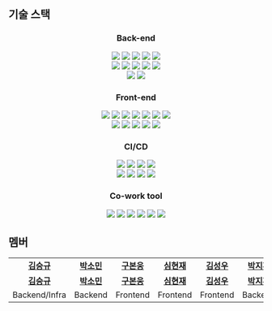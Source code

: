 ## 기술 스택

<h3 align="center">Back-end</h3>
<p align="center">
    <img src="https://img.shields.io/badge/Java-007396?&logo=java&logoColor=white">
    <img src="https://img.shields.io/badge/SpringBoot-6DB33F?&logo=springboot&logoColor=white">
    <img src="https://img.shields.io/badge/Gradle-02303A?&logo=gradle&logoColor=white">
    <img src="https://img.shields.io/badge/SpringSecurity-6DB33F?&logo=springsecurity&logoColor=white">
    <img src="https://img.shields.io/badge/JWT-000000?&logo=jsonwebtokens&logoColor=white">
    <br>
    <img src="https://img.shields.io/badge/Hibernate-59666C?&logo=hibernate&logoColor=white">
    <img src="https://img.shields.io/badge/MySQL-4479A1?&logo=mysql&logoColor=white">
    <img src="https://img.shields.io/badge/Redis-DC382D?&logo=redis&logoColor=white">
    <img src="https://img.shields.io/badge/H2-FF9900?&logo=h2&logoColor=white">
    <img src="https://img.shields.io/badge/Swagger-85EA2D?&logo=swagger&logoColor=white">
    <br>
    <img src="https://img.shields.io/badge/Python-3776AB?&logo=python&logoColor=white">
    <img src="https://img.shields.io/badge/Selenium-43B02A?&logo=selenium&logoColor=white">
</p>

<h3 align="center">Front-end</h3>
<p align="center">
    <img src="https://img.shields.io/badge/Node.js-339933?&logo=nodedotjs&logoColor=white">
    <img src="https://img.shields.io/badge/React-61DAFB?&logo=react&logoColor=white">
    <img src="https://img.shields.io/badge/PWA-5A0FC8?&logo=pwa&logoColor=white">
    <img src="https://img.shields.io/badge/TypeScript-3178C6?&logo=typescript&logoColor=white">
    <img src="https://img.shields.io/badge/Redux-764ABC?&logo=redux&logoColor=white">
    <img src="https://img.shields.io/badge/axios-5A29E4?&logo=axios&logoColor=white">
    <img src="https://img.shields.io/badge/ReactRouter-CA4245?&logo=reactrouter&logoColor=white">
    <br>
    <img src="https://img.shields.io/badge/ESLint-4B32C3?&logo=eslint&logoColor=white">
    <img src="https://img.shields.io/badge/Prettier-F7B93E?&logo=prettier&logoColor=white">
    <img src="https://img.shields.io/badge/Mui-007FFF?&logo=mui&logoColor=white">
    <img src="https://img.shields.io/badge/styledcomponents-DB7093?&logo=styledcomponents&logoColor=white">
    <img src="https://img.shields.io/badge/Chart.js-FF6384?&logo=chartdotjs&logoColor=white">
</p>

<h3 align="center">CI/CD</h3>
<p align="center">
    <img src="https://img.shields.io/badge/Docker-2496ED?&logo=docker&logoColor=white">
    <img src="https://img.shields.io/badge/Jenkins-D24939?&logo=jenkins&logoColor=white">
    <img src="https://img.shields.io/badge/nginx-009639?&logo=nginx&logoColor=white">
    <img src="https://img.shields.io/badge/SonarQube-4E9BCD?&logo=sonarqube&logoColor=white">
    <br>
    <img src="https://img.shields.io/badge/ubuntu-E95420?&logo=ubuntu&logoColor=white">
    <img src="https://img.shields.io/badge/amazon EC2-FF9900?&logo=amazon ec2&logoColor=white">
    <img src="https://img.shields.io/badge/amazon RDS-527FFF?&logo=amazonrds&logoColor=white">
    <img src="https://img.shields.io/badge/amazon S3-569A31?&logo=amazons3&logoColor=white">
</p>

<h3 align="center">Co-work tool</h3>
<p align="center">
    <img src="https://img.shields.io/badge/GitLab-FC6D26?&logo=GitLab&logoColor=white">
    <img src="https://img.shields.io/badge/Notion-000000?&logo=Notion&logoColor=white">
    <img src="https://img.shields.io/badge/Jira-0052CC?&logo=Jira Software&logoColor=white">
    <img src="https://img.shields.io/badge/Postman-FF6C37?&logo=Postman&logoColor=white">
    <img src="https://img.shields.io/badge/Figma-F24E1E?&logo=Figma&logoColor=white">
    <img src="https://img.shields.io/badge/Mattermost-0058CC?&logo=Mattermost&logoColor=white">
</p>

## 멤버

<table>
  <tr>
    <td align="center">
      <a href="https://github.com/pickac4rd">
        <b>김승규</b>
      </a>
    </td>
    <td align="center">
      <a href="https://github.com/yygs321">
        <b>박소민</b>
      </a>
    </td>
    <td align="center">
      <a href="https://github.com/vkdldjtmflr">
        <b>구본웅</b>
      </a>
    </td>
    <td align="center">
      <a href="https://github.com/stock4share2">
        <b>심현재</b>
      </a>
    </td>
    <td align="center">
      <a href="https://github.com/ImChrisKim">
        <b>김성우</b>
      </a>
    </td>
    <td align="center">
      <a href="https://github.com/mycook3">
        <b>박지환</b>
      </a>
    </td>
  </tr>
  <tr>
    <td align="center">
      <a href="https://github.com/pickac4rd">
        <b>김승규</b>
      </a>
    </td>
    <td align="center">
      <a href="https://github.com/yygs321">
        <b>박소민</b>
      </a>
    </td>
    <td align="center">
      <a href="https://github.com/vkdldjtmflr">
        <b>구본웅</b>
      </a>
    </td>
    <td align="center">
      <a href="https://github.com/stock4share2">
        <b>심현재</b>
      </a>
    </td>
    <td align="center">
      <a href="https://github.com/ImChrisKim">
        <b>김성우</b>
      </a>
    </td>
    <td align="center">
      <a href="https://github.com/serenecarp">
        <b>박지환</b>
      </a>
    </td>
  </tr>
  <tr>
    <td align="center">
      <span>Backend/Infra</span>
    </td>
    <td align="center">
      <span>Backend</span>
    </td>
    <td align="center">
      <span>Frontend</span>
    </td>
    <td align="center">
      <span>Frontend</span>
    </td>
    <td align="center">
      <span>Frontend</span>
    </td>
    <td align="center">
      <span>Backend</span>
    </td>
  </tr>
</table>
